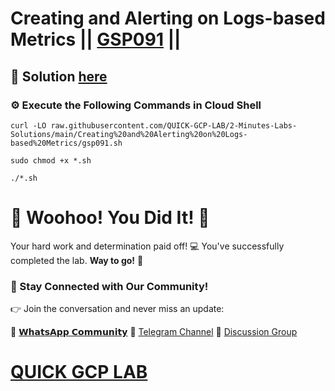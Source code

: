 # Creating and Alerting on Logs-based Metrics || [GSP091](https://www.cloudskillsboost.google/focuses/619?parent=catalog) ||

## 🔑 Solution [here](https://youtu.be/9oYJ2xv4_F0)

### ⚙️ Execute the Following Commands in Cloud Shell

```
curl -LO raw.githubusercontent.com/QUICK-GCP-LAB/2-Minutes-Labs-Solutions/main/Creating%20and%20Alerting%20on%20Logs-based%20Metrics/gsp091.sh

sudo chmod +x *.sh

./*.sh
```

# 🎉 Woohoo! You Did It! 🎉

Your hard work and determination paid off! 💻
You've successfully completed the lab. **Way to go!** 🚀

### 💬 Stay Connected with Our Community!

👉 Join the conversation and never miss an update:

💚 [𝗪𝗵𝗮𝘁𝘀𝗔𝗽𝗽 𝗖𝗼𝗺𝗺𝘂𝗻𝗶𝘁𝘆](https://chat.whatsapp.com/ECJ9h8GA3CA1ksaI9m5NrX)
📢 [Telegram Channel](https://t.me/quickgcplab)
👥 [Discussion Group](https://t.me/quickgcplabchats)

# [QUICK GCP LAB](https://www.youtube.com/@quickgcplab)
